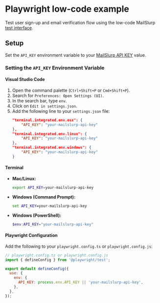 # Playwright low-code example
Test user sign-up and email verification flow using the low-code MailSlurp [test interface](https://test.mailslurp.com).

## Setup

Set the `API_KEY` environment variable to your [MailSlurp API KEY](https://app.mailslurp.com) value.

### Setting the `API_KEY` Environment Variable

#### Visual Studio Code
1. Open the command palette (`Ctrl+Shift+P` or `Cmd+Shift+P`).
2. Search for `Preferences: Open Settings (UI)`.
3. In the search bar, type `env`.
4. Click on `Edit in settings.json`.
5. Add the following line to your `settings.json` file:
    ```json
    "terminal.integrated.env.osx": {
        "API_KEY": "your-mailslurp-api-key"
    },
    "terminal.integrated.env.linux": {
        "API_KEY": "your-mailslurp-api-key"
    },
    "terminal.integrated.env.windows": {
        "API_KEY": "your-mailslurp-api-key"
    }
    ```

#### Terminal
- **Mac/Linux:**
    ```sh
    export API_KEY=your-mailslurp-api-key
    ```
- **Windows (Command Prompt):**
    ```cmd
    set API_KEY=your-mailslurp-api-key
    ```
- **Windows (PowerShell):**
    ```powershell
    $env:API_KEY="your-mailslurp-api-key"
    ```

#### Playwright Configuration
Add the following to your `playwright.config.ts` or `playwright.config.js`:
```javascript
// playwright.config.ts or playwright.config.js
import { defineConfig } from '@playwright/test';

export default defineConfig({
  use: {
    env: {
      API_KEY: process.env.API_KEY || 'your-mailslurp-api-key',
    },
  },
});
```